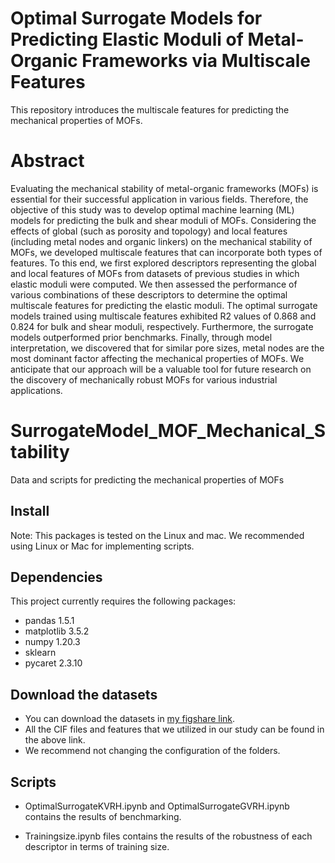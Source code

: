 # Optimal Surrogate Models for Predicting Elastic Moduli of Metal-Organic Frameworks via Multiscale Features 
This repository introduces the multiscale features for predicting the mechanical properties of MOFs.

# Abstract
Evaluating the mechanical stability of metal-organic frameworks (MOFs) is essential for their successful application in various fields. Therefore, the objective of this study was to develop optimal machine learning (ML) models for predicting the bulk and shear moduli of MOFs. Considering the effects of global (such as porosity and topology) and local features (including metal nodes and organic linkers) on the mechanical stability of MOFs, we developed multiscale features that can incorporate both types of features. To this end, we first explored descriptors representing the global and local features of MOFs from datasets of previous studies in which elastic moduli were computed. We then assessed the performance of various combinations of these descriptors to determine the optimal multiscale features for predicting the elastic moduli. The optimal surrogate models trained using multiscale features exhibited R2 values of 0.868 and 0.824 for bulk and shear moduli, respectively. Furthermore, the surrogate models outperformed prior benchmarks. Finally, through model interpretation, we discovered that for similar pore sizes, metal nodes are the most dominant factor affecting the mechanical properties of MOFs. We anticipate that our approach will be a valuable tool for future research on the discovery of mechanically robust MOFs for various industrial applications.

# SurrogateModel_MOF_Mechanical_Stability

Data and scripts for predicting the mechanical properties of MOFs

## Install

Note: This packages is tested on the Linux and mac. We recommended using Linux or Mac for implementing scripts.

## Dependencies
This project currently requires the following packages:

* pandas 1.5.1
* matplotlib 3.5.2
* numpy 1.20.3
* sklearn
* pycaret 2.3.10
  
## Download the datasets

- You can download the datasets in [my figshare link](https://doi.org/10.6084/m9.figshare.24316339).
- All the CIF files and features that we utilized in our study can be found in the above link.
- We recommend not changing the configuration of the folders.

## Scripts

* OptimalSurrogateKVRH.ipynb and OptimalSurrogateGVRH.ipynb contains the results of benchmarking.

* Trainingsize.ipynb files contains the results of the robustness of each descriptor in terms of training size.
